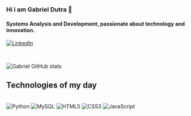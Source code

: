 ### Hi i am Gabriel Dutra 🤘

#### Systems Analysis and Development, passionate about technology and innovation.



[![LinkedIn](https://img.shields.io/badge/LinkedIn-0077B5?style=for-the-badge&logo=linkedin&logoColor=white
)](https://www.linkedin.com/in/gabriel-dutra-269176310/)

<br/>

![Gabriel GitHub stats](https://github-readme-stats.vercel.app/api?username=GabrielDutraLima&show_icons=true&theme=dracula)


## Technologies of my day
<div style="display: inline_block"><br/>
    <img align="center" alt="Python" src="https://img.shields.io/badge/Python-14354C?style=for-the-badge&logo=python&logoColor=white"/>
    <img align="center" alt="MySQL" src="https://img.shields.io/badge/MySQL-00000F?style=for-the-badge&logo=mysql&logoColor=white"/>
    <img align="center" alt="HTML5" src="https://img.shields.io/badge/HTML5-E34F26?style=for-the-badge&logo=html5&logoColor=white"/>
    <img align="center" alt="CSS3" src="https://img.shields.io/badge/CSS3-1572B6?style=for-the-badge&logo=css3&logoColor=white"/>
    <img align="center" alt="JavaScript" src="https://img.shields.io/badge/JavaScript-323330?style=for-the-badge&logo=javascript&logoColor=F7DF1E"/>

</div> 
